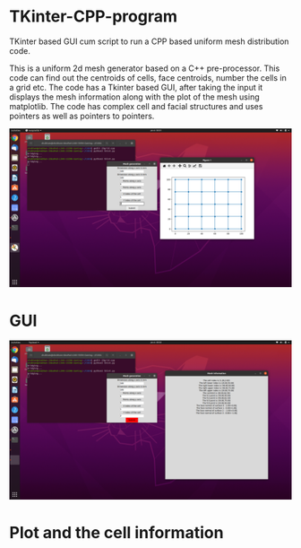 # TKinter-CPP-program
TKinter based GUI cum script to run a CPP based uniform mesh distribution code.

This is a uniform 2d mesh generator based on a C++ pre-processor. This code can find out the centroids of cells, face centroids, number the cells in a grid etc. The code has a Tkinter based GUI, after taking the input it displays the mesh information along with the plot of the mesh using matplotlib. The code has complex cell and facial structures and uses pointers as well as pointers to pointers.

<img src="/MATPLOT.png"/>

<h1>GUI</h1>

<img src="/MESH_INFO.png"/>

<h1>Plot and the cell information</h1>
